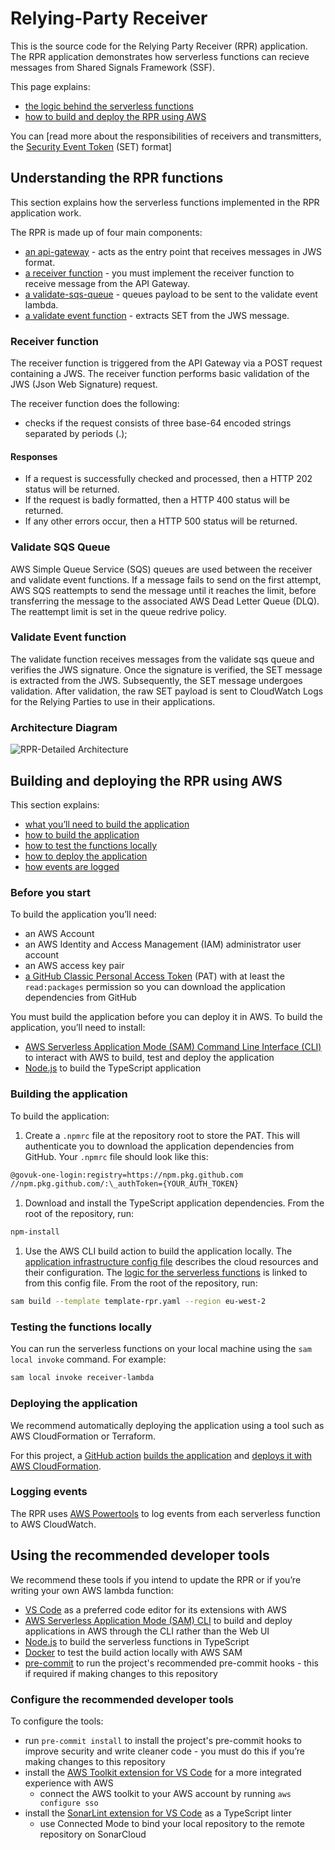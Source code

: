 # Relying-Party Receiver

This is the source code for the Relying Party Receiver (RPR) application. The RPR application demonstrates how serverless functions can recieve messages from Shared Signals Framework (SSF).

This page explains:

- [the logic behind the serverless functions](#understanding-the-rpr-functions)
- [how to build and deploy the RPR using AWS](#building-and-deploying-the-rpr-using-aws)

You can [read more about the responsibilities of receivers and transmitters, the [Security Event Token](https://datatracker.ietf.org/doc/html/rfc8417) (SET) format]

## Understanding the RPR functions

This section explains how the serverless functions implemented in the RPR application work.

The RPR is made up of four main components:

- [an api-gateway](#api-gateway) - acts as the entry point that receives messages in JWS format.
- [a receiver function](#receiver-function) - you must implement the receiver function to receive message from the API Gateway.
- [a validate-sqs-queue](#validate-sqs-queue) - queues payload to be sent to the validate event lambda.
- [a validate event function](#helper-functions) - extracts SET from the JWS message.

### Receiver function

The receiver function is triggered from the API Gateway via a POST request containing a JWS. The receiver function performs basic validation of the JWS (Json Web Signature) request.

The receiver function does the following:

- checks if the request consists of three base-64 encoded strings separated by periods (.);

#### Responses

- If a request is successfully checked and processed, then a HTTP 202 status will be returned.
- If the request is badly formatted, then a HTTP 400 status will be returned.
- If any other errors occur, then a HTTP 500 status will be returned.

### Validate SQS Queue

AWS Simple Queue Service (SQS) queues are used between the receiver and validate event functions. If a message fails to send on the first attempt, AWS SQS reattempts to send the message until it reaches the limit, before transferring the message to the associated AWS Dead Letter Queue (DLQ). The reattempt limit is set in the queue redrive policy.

### Validate Event function

The validate function receives messages from the validate sqs queue and verifies the JWS signature. Once the signature is verified, the SET message is extracted from the JWS. Subsequently, the SET message undergoes validation. After validation, the raw SET payload is sent to CloudWatch Logs for the Relying Parties to use in their applications.

### Architecture Diagram

![RPR-Detailed Architecture](https://github.com/govuk-one-login/fraud-rpr/assets/169366112/e10c0f25-4247-4526-8330-2cdf22c26c59)

## Building and deploying the RPR using AWS

This section explains:

- [what you’ll need to build the application](#before-you-start)
- [how to build the application](#building-the-application)
- [how to test the functions locally](#testing-the-functions-locally)
- [how to deploy the application](#deploying-the-application)
- [how events are logged](#logging-events)

### Before you start

To build the application you’ll need:

- an AWS Account
- an AWS Identity and Access Management (IAM) administrator user account
- an AWS access key pair
- [a GitHub Classic Personal Access Token](https://docs.github.com/en/authentication/keeping-your-account-and-data-secure/managing-your-personal-access-tokens) (PAT) with at least the `read:packages` permission so you can download the application dependencies from GitHub

You must build the application before you can deploy it in AWS. To build the application, you’ll need to install:

- [AWS Serverless Application Mode (SAM) Command Line Interface (CLI)](https://docs.aws.amazon.com/serverless-application-model/latest/developerguide/serverless-sam-cli-install.html) to interact with AWS to build, test and deploy the application
- [Node.js](https://nodejs.org/en/download/current) to build the TypeScript application

### Building the application

To build the application:

1. Create a `.npmrc` file at the repository root to store the PAT. This will authenticate you to download the application dependencies from GitHub. Your `.npmrc` file should look like this:

```bash
@govuk-one-login:registry=https://npm.pkg.github.com
//npm.pkg.github.com/:\_authToken={YOUR_AUTH_TOKEN}
```

1. Download and install the TypeScript application dependencies. From the root of the repository, run:

```bash
npm-install
```

1. Use the AWS CLI build action to build the application locally. The [application infrastructure config file](template-rpr.yaml) describes the cloud resources and their configuration. The [logic for the serverless functions](/src/lambdas/) is linked to from this config file. From the root of the repository, run:

```bash
sam build --template template-rpr.yaml --region eu-west-2
```

### Testing the functions locally

You can run the serverless functions on your local machine using the `sam local invoke` command. For example:

```bash
sam local invoke receiver-lambda
```

### Deploying the application

We recommend automatically deploying the application using a tool such as AWS CloudFormation or Terraform.

For this project, a [GitHub action](.github/workflows/deploy-branch.yaml) [builds the application](.github/workflows/build.yaml) and [deploys it with AWS CloudFormation](.github/workflows/deploy-to-aws.yaml).

### Logging events

The RPR uses [AWS Powertools](https://github.com/aws-powertools/powertools-lambda-typescript) to log events from each serverless function to AWS CloudWatch.

## Using the recommended developer tools

We recommend these tools if you intend to update the RPR or if you’re writing your own AWS lambda function:

- [VS Code](https://code.visualstudio.com/download) as a preferred code editor for its extensions with AWS
- [AWS Serverless Application Mode (SAM) CLI](https://docs.aws.amazon.com/serverless-application-model/latest/developerguide/serverless-sam-cli-install.html) to build and deploy applications in AWS through the CLI rather than the Web UI
- [Node.js](https://nodejs.org/en/) to build the serverless functions in TypeScript
- [Docker](https://docs.docker.com/desktop/) to test the build action locally with AWS SAM
- [pre-commit](https://pre-commit.com) to run the project's recommended pre-commit hooks - this if required if making changes to this repository

### Configure the recommended developer tools

To configure the tools:

- run `pre-commit install` to install the project's pre-commit hooks to improve security and write cleaner code - you must do this if you’re making changes to this repository
- install the [AWS Toolkit extension for VS Code](https://docs.aws.amazon.com/toolkit-for-vscode/latest/userguide/welcome.html) for a more integrated experience with AWS
  - connect the AWS toolkit to your AWS account by running `aws configure sso`
- install the [SonarLint extension for VS Code](https://marketplace.visualstudio.com/items?itemName=SonarSource.sonarlint-vscode) as a TypeScript linter
  - use Connected Mode to bind your local repository to the remote repository on SonarCloud

